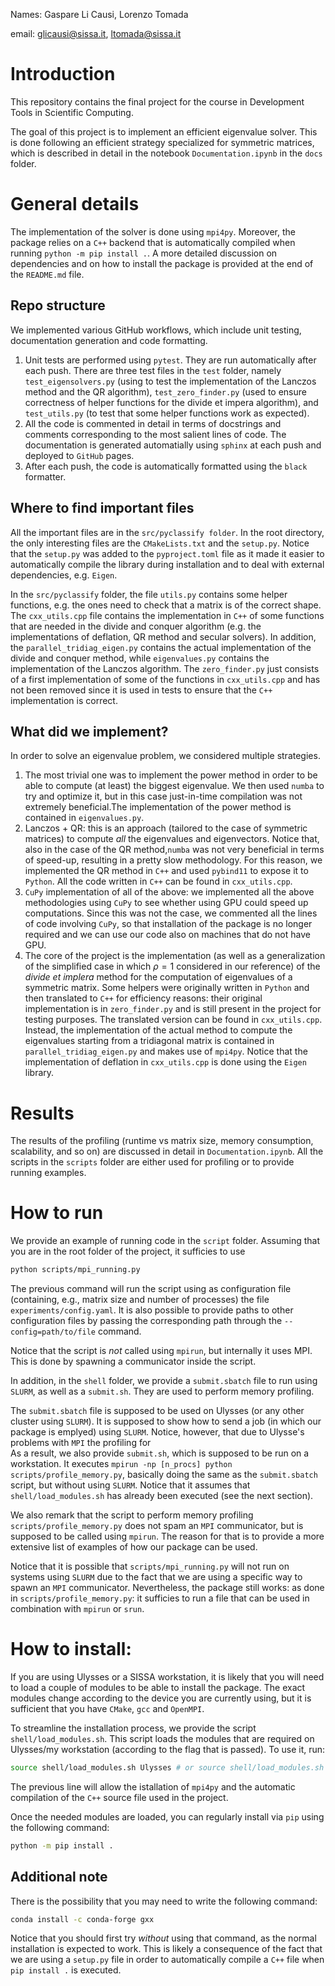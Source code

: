 Names: Gaspare Li Causi, Lorenzo Tomada

email: glicausi@sissa.it, ltomada@sissa.it

# Introduction
This repository contains the final project for the course in Development Tools in Scientific Computing.

The goal of this project is to implement an efficient eigenvalue solver.
This is done following an efficient strategy specialized for symmetric matrices, which is described in detail in the notebook `Documentation.ipynb` in the `docs` folder.

# General details
The implementation of the solver is done using `mpi4py`. Moreover, the package relies on a `C++` backend that is automatically compiled when running `python -m pip install .`.
A more detailed discussion on dependencies and on how to install the package is provided at the end of the `README.md` file.
## Repo structure
We implemented various GitHub workflows, which include unit testing, documentation generation and code formatting.

1. Unit tests are performed using `pytest`. They are run automatically after each push. There are three test files in the `test` folder, namely `test_eigensolvers.py` (using to test the implementation of the Lanczos method and the QR algorithm), `test_zero_finder.py` (used to ensure correctness of helper functions for the divide et impera algorithm), and `test_utils.py` (to test that some helper functions work as expected).
2. All the code is commented in detail in terms of docstrings and comments corresponding to the most salient lines of code. The documentation is generated automatially using `sphinx` at each push and deployed to `GitHub` pages.
3. After each push, the code is automatically formatted using the `black` formatter.

## Where to find important files
All the important files are in the `src/pyclassify folder`. In the root directory, the only interesting files are the `CMakeLists.txt` and the `setup.py`. Notice that the `setup.py` was added to the `pyproject.toml` file as it made it easier to automatically compile the library during installation and to deal with external dependencies, e.g. `Eigen`.

In the `src/pyclassify` folder, the file `utils.py` contains some helper functions, e.g. the ones need to check that a matrix is of the correct shape.
The `cxx_utils.cpp` file contains the implementation in `C++` of some functions that are needed in the divide and conquer algorithm (e.g. the implementations of deflation, QR method and secular solvers).
In addition, the `parallel_tridiag_eigen.py` contains the actual implementation of the divide and conquer method, while `eigenvalues.py` contains the implementation of the Lanczos algorithm.
The `zero_finder.py` just consists of a first implementation of some of the functions in `cxx_utils.cpp` and has not been removed since it is used in tests to ensure that the `C++` implementation is correct.

## What did we implement?
In order to solve an eigenvalue problem, we considered multiple strategies.
1. The most trivial one was to implement the power method in order to be able to compute (at least) the biggest eigenvalue. We then used `numba` to try and optimize it, but in this case just-in-time compilation was not extremely beneficial.The implementation of the power method is contained in `eigenvalues.py`.
2. Lanczos + QR: this is an approach (tailored to the case of symmetric matrices) to compute *all* the eigenvalues and eigenvectors. Notice that, also in the case of the QR method,`numba` was not very beneficial in terms of speed-up, resulting in a pretty slow methodology. For this reason, we implemented the QR method in `C++` and used `pybind11` to expose it to `Python`. All the code written in `C++` can be found in `cxx_utils.cpp`.
3. `CuPy` implementation of all of the above: we implemented all the above methodologies using `CuPy` to see whether using GPU could speed up computations. Since this was not the case, we commented all the lines of code involving `CuPy`, so that installation of the package is no longer required and we can use our code also on machines that do not have GPU.
4. The core of the project is the implementation (as well as a generalization of the simplified case in which $\rho=1$ considered in our reference) of the _divide et implera_ method for the computation of eigenvalues of a symmetric matrix. Some helpers were originally written in `Python` and then translated to `C++` for efficiency reasons: their original implementation is in `zero_finder.py` and is still present in the project for testing purposes. The translated version can be found in `cxx_utils.cpp`. Instead, the implementation of the actual method to compute the eigenvalues starting from a tridiagonal matrix is contained in `parallel_tridiag_eigen.py` and makes use of `mpi4py`. Notice that the implementation of deflation in `cxx_utils.cpp` is done using the `Eigen` library.

# Results
The results of the profiling (runtime vs matrix size, memory consumption, scalability, and so on) are discussed in detail in `Documentation.ipynb`.
All the scripts in the `scripts` folder are either used for profiling or to provide running examples.

# How to run
We provide an example of running code in the `script` folder.
Assuming that you are in the root folder of the project, it sufficies to use
```bash
python scripts/mpi_running.py
```
The previous command will run the script using as configuration file (containing, e.g., matrix size and number of processes) the file `experiments/config.yaml`.
It is also possible to provide paths to other configuration files by passing the corresponding path through the `--config=path/to/file` command.

Notice that the script is *not* called using `mpirun`, but internally it uses MPI.
This is done by spawning a communicator inside the script.

In addition, in the `shell` folder, we provide a `submit.sbatch` file to run using `SLURM`, as well as a `submit.sh`.
They are used to perform memory profiling.

The `submit.sbatch` file is supposed to be used on Ulysses (or any other cluster using `SLURM`).
It is supposed to show how to send a job (in which our package is emplyed) using `SLURM`.
Notice, however, that due to Ulysse's problems with `MPI` the profiling for  
As a result, we also provide `submit.sh`, which is supposed to be run on a workstation.
It executes `mpirun -np [n_procs] python scripts/profile_memory.py`, basically doing the same as the `submit.sbatch` script, but without using `SLURM`.
Notice that it assumes that `shell/load_modules.sh` has already been executed (see the next section).

We also remark that the script to perform memory profiling `scripts/profile_memory.py` does not spam an `MPI` communicator, but is supposed to be called using `mpirun`. The reason for that is to provide a more extensive list of examples of how our package can be used.

Notice that it is possible that `scripts/mpi_running.py` will not run on systems using `SLURM` due to the fact that we are using a specific way to spawn an `MPI` communicator.
Nevertheless, the package still works: as done in `scripts/profile_memory.py`: it sufficies to run a file that can be used in combination with `mpirun` or `srun`.

# How to install:
If you are using Ulysses or a SISSA workstation, it is likely that you will need to load a couple of modules to be able to install the package.
The exact modules change according to the device you are currently using, but it is sufficient that you have `CMake`, `gcc` and `OpenMPI`.

To streamline the installation process, we provide the script `shell/load_modules.sh`.
This script loads the modules that are required on Ulysses/my workstation (according to the flag that is passed).
To use it, run:
```bash
source shell/load_modules.sh Ulysses # or source shell/load_modules.sh workstation
```
The previous line will allow the istallation of `mpi4py` and the automatic compilation of the `C++` source file used in the project.

Once the needed modules are loaded, you can regularly install via `pip` using the following command:
```bash
python -m pip install .
```

## Additional note
There is the possibility that you may need to write the following command:
```bash
conda install -c conda-forge gxx
```
Notice that you should first try *without* using that command, as the normal installation is expected to work.
This is likely a consequence of the fact that we are using a `setup.py` file in order to automatically compile a `C++` file when `pip install .` is executed.
